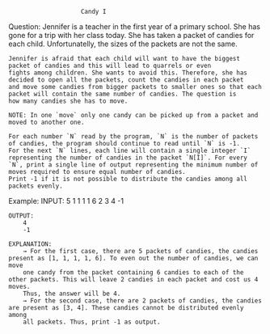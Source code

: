 						Candy I
	
Question:
	Jennifer is a teacher in the first year of a primary school. She has gone for a trip with her class today. She has taken a packet of 
	candies for each child. Unfortunatelly, the sizes of the packets are not the same.

	Jennifer is afraid that each child will want to have the biggest packet of candies and this will lead to quarrels or even 
	fights among children. She wants to avoid this. Therefore, she has decided to open all the packets, count the candies in each packet 
	and move some candies from bigger packets to smaller ones so that each packet will contain the same number of candies. The question is 
	how many candies she has to move.
	
	NOTE: In one `move` only one candy can be picked up from a packet and moved to another one.

	For each number `N` read by the program, `N` is the number of packets of candies, the program should continue to read until `N` is -1.
	For the next `N` lines, each line will contain a single integer `I` representing the number of candies in the packet `N[I]`. For every
	`N`, print a single line of output representing the minimum number of moves required to ensure equal number of candies.
	Print -1 if it is not possible to distribute the candies among all packets evenly.

Example:
	INPUT:
		5
		1
		1
		1
		1
		6
		2
		3
		4
		-1

	OUTPUT:
		4
		-1

	EXPLANATION:
		→ For the first case, there are 5 packets of candies, the candies present as [1, 1, 1, 1, 6]. To even out the number of candies, we can move
		one candy from the packet containing 6 candies to each of the other packets. This will leave 2 candies in each packet and cost us 4 moves.
		Thus, the answer will be 4.
		→ For the second case, there are 2 packets of candies, the candies are present as [3, 4]. These candies cannot be distributed evenly among 
		all packets. Thus, print -1 as output.